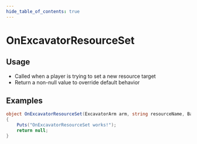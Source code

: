 ```yaml
---
hide_table_of_contents: true
---
```


# OnExcavatorResourceSet

## Usage

* Called when a player is trying to set a new resource target
* Return a non-null value to override default behavior

## Examples

```csharp title=""
object OnExcavatorResourceSet(ExcavatorArm arm, string resourceName, BasePlayer player)
{
    Puts("OnExcavatorResourceSet works!");
    return null;
}
```
